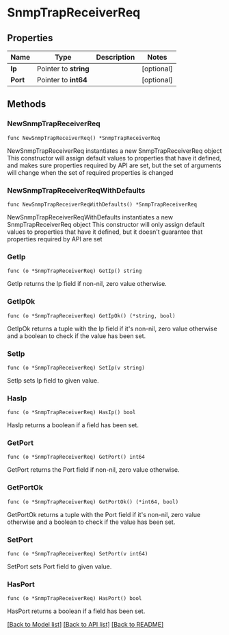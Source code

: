 # SnmpTrapReceiverReq

## Properties

Name | Type | Description | Notes
------------ | ------------- | ------------- | -------------
**Ip** | Pointer to **string** |  | [optional] 
**Port** | Pointer to **int64** |  | [optional] 

## Methods

### NewSnmpTrapReceiverReq

`func NewSnmpTrapReceiverReq() *SnmpTrapReceiverReq`

NewSnmpTrapReceiverReq instantiates a new SnmpTrapReceiverReq object
This constructor will assign default values to properties that have it defined,
and makes sure properties required by API are set, but the set of arguments
will change when the set of required properties is changed

### NewSnmpTrapReceiverReqWithDefaults

`func NewSnmpTrapReceiverReqWithDefaults() *SnmpTrapReceiverReq`

NewSnmpTrapReceiverReqWithDefaults instantiates a new SnmpTrapReceiverReq object
This constructor will only assign default values to properties that have it defined,
but it doesn't guarantee that properties required by API are set

### GetIp

`func (o *SnmpTrapReceiverReq) GetIp() string`

GetIp returns the Ip field if non-nil, zero value otherwise.

### GetIpOk

`func (o *SnmpTrapReceiverReq) GetIpOk() (*string, bool)`

GetIpOk returns a tuple with the Ip field if it's non-nil, zero value otherwise
and a boolean to check if the value has been set.

### SetIp

`func (o *SnmpTrapReceiverReq) SetIp(v string)`

SetIp sets Ip field to given value.

### HasIp

`func (o *SnmpTrapReceiverReq) HasIp() bool`

HasIp returns a boolean if a field has been set.

### GetPort

`func (o *SnmpTrapReceiverReq) GetPort() int64`

GetPort returns the Port field if non-nil, zero value otherwise.

### GetPortOk

`func (o *SnmpTrapReceiverReq) GetPortOk() (*int64, bool)`

GetPortOk returns a tuple with the Port field if it's non-nil, zero value otherwise
and a boolean to check if the value has been set.

### SetPort

`func (o *SnmpTrapReceiverReq) SetPort(v int64)`

SetPort sets Port field to given value.

### HasPort

`func (o *SnmpTrapReceiverReq) HasPort() bool`

HasPort returns a boolean if a field has been set.


[[Back to Model list]](../README.md#documentation-for-models) [[Back to API list]](../README.md#documentation-for-api-endpoints) [[Back to README]](../README.md)


